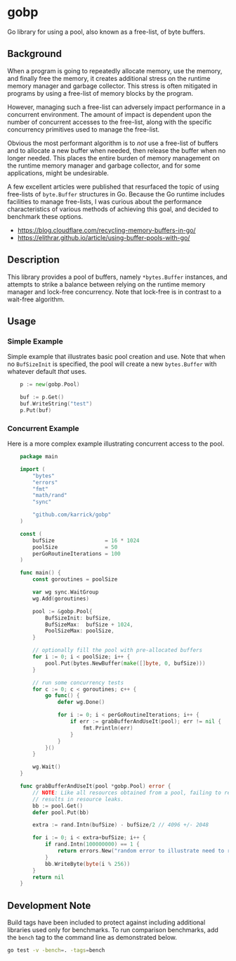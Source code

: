 # gobp

Go library for using a pool, also known as a free-list, of byte buffers.

## Background

When a program is going to repeatedly allocate memory, use the memory, and finally free the memory,
it creates additional stress on the runtime memory manager and garbage collector. This stress is
often mitigated in programs by using a free-list of memory blocks by the program.

However, managing such a free-list can adversely impact performance in a concurrent environment. The
amount of impact is dependent upon the number of concurrent accesses to the free-list, along with
the specific concurrency primitives used to manage the free-list.

Obvious the most performant algorithm is to _not_ use a free-list of buffers and to allocate a new
buffer when needed, then release the buffer when no longer needed. This places the entire burden of
memory management on the runtime memory manager and garbage collector, and for some applications,
might be undesirable.

A few excellent articles were published that resurfaced the topic of using free-lists of
`byte.Buffer` structures in Go.  Because the Go runtime includes facilities to manage free-lists, I
was curious about the performance characteristics of various methods of achieving this goal, and
decided to benchmark these options.

* https://blog.cloudflare.com/recycling-memory-buffers-in-go/
* https://elithrar.github.io/article/using-buffer-pools-with-go/

## Description

This library provides a pool of buffers, namely `*bytes.Buffer` instances, and attempts to strike a
balance between relying on the runtime memory manager and lock-free concurrency. Note that lock-free
is in contrast to a wait-free algorithm.

## Usage

### Simple Example

Simple example that illustrates basic pool creation and use. Note that when no `BufSizeInit` is
specified, the pool will create a new `bytes.Buffer` with whatever default _that_ uses.

```Go
	p := new(gobp.Pool)

	buf := p.Get()
	buf.WriteString("test")
	p.Put(buf)
```

### Concurrent Example

Here is a more complex example illustrating concurrent access to the pool.

```Go
	package main

	import (
		"bytes"
		"errors"
		"fmt"
		"math/rand"
		"sync"

		"github.com/karrick/gobp"
	)

	const (
		bufSize                = 16 * 1024
		poolSize               = 50
		perGoRoutineIterations = 100
	)

	func main() {
		const goroutines = poolSize

		var wg sync.WaitGroup
		wg.Add(goroutines)

		pool := &gobp.Pool{
			BufSizeInit: bufSize,
			BufSizeMax:  bufSize + 1024,
			PoolSizeMax: poolSize,
		}

        // optionally fill the pool with pre-allocated buffers
		for i := 0; i < poolSize; i++ {
			pool.Put(bytes.NewBuffer(make([]byte, 0, bufSize)))
		}

        // run some concurrency tests
		for c := 0; c < goroutines; c++ {
			go func() {
				defer wg.Done()

				for i := 0; i < perGoRoutineIterations; i++ {
					if err := grabBufferAndUseIt(pool); err != nil {
						fmt.Println(err)
					}
				}
			}()
		}

		wg.Wait()
	}

	func grabBufferAndUseIt(pool *gobp.Pool) error {
        // NOTE: Like all resources obtained from a pool, failing to release
        // results in resource leaks.
		bb := pool.Get()
		defer pool.Put(bb)

		extra := rand.Intn(bufSize) - bufSize/2 // 4096 +/- 2048

		for i := 0; i < extra+bufSize; i++ {
			if rand.Intn(100000000) == 1 {
				return errors.New("random error to illustrate need to return resource to pool")
			}
			bb.WriteByte(byte(i % 256))
		}
		return nil
	}
```

## Development Note

Build tags have been included to protect against including additional libraries used only for
benchmarks. To run comparison benchmarks, add the `bench` tag to the command line as demonstrated
below.

```Bash
go test -v -bench=. -tags=bench
```
